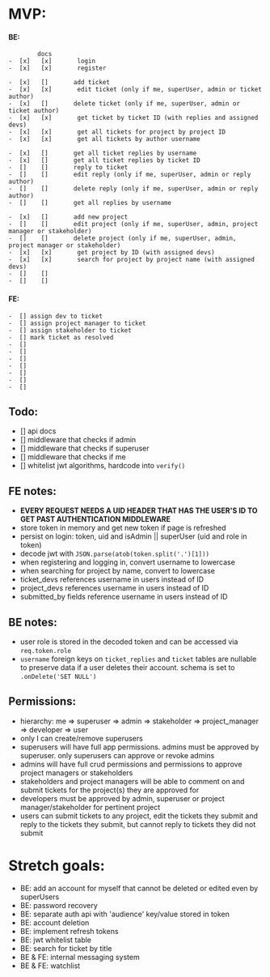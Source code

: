 # MVP:

#### BE:

            docs
    -  [x]   [x]       login
    -  [x]   [x]       register

    -  [x]   []       add ticket
    -  [x]   [x]       edit ticket (only if me, superUser, admin or ticket author)
    -  [x]   []       delete ticket (only if me, superUser, admin or ticket author)
    -  [x]   [x]       get ticket by ticket ID (with replies and assigned devs)
    -  [x]   [x]       get all tickets for project by project ID
    -  [x]   [x]       get all tickets by author username

    -  [x]   []       get all ticket replies by username
    -  [x]   []       get all ticket replies by ticket ID
    -  []    []       reply to ticket
    -  []    []       edit reply (only if me, superUser, admin or reply author)
    -  []    []       delete reply (only if me, superUser, admin or reply author)
    -  []    []       get all replies by username

    -  [x]   []       add new project
    -  []    []       edit project (only if me, superUser, admin, project manager or stakeholder)
    -  []    []       delete project (only if me, superUser, admin, project manager or stakeholder)
    -  [x]   [x]       get project by ID (with assigned devs)
    -  [x]   [x]       search for project by project name (with assigned devs)
    -  []    []
    -  []    []

#### FE:

    -  [] assign dev to ticket
    -  [] assign project manager to ticket
    -  [] assign stakeholder to ticket
    -  [] mark ticket as resolved
    -  []
    -  []
    -  []
    -  []
    -  []
    -  []
    -  []

## Todo:

-  [] api docs
-  [] middleware that checks if admin
-  [] middleware that checks if superuser
-  [] middleware that checks if me
-  [] whitelist jwt algorithms, hardcode into `verify()`

## FE notes:

-  **EVERY REQUEST NEEDS A UID HEADER THAT HAS THE USER'S ID TO GET PAST AUTHENTICATION MIDDLEWARE**
-  store token in memory and get new token if page is refreshed
-  persist on login: token, uid and isAdmin || superUser (uid and role in token)
-  decode jwt with `JSON.parse(atob(token.split('.')[1]))`
-  when registering and logging in, convert username to lowercase
-  when searching for project by name, convert to lowercase
-  ticket_devs references username in users instead of ID
-  project_devs references username in users instead of ID
-  submitted_by fields reference username in users instead of ID

## BE notes:

-  user role is stored in the decoded token and can be accessed via `req.token.role`
-  `username` foreign keys on `ticket_replies` and `ticket` tables are nullable to preserve data if a user deletes their account. schema is set to `.onDelete('SET NULL')`

## Permissions:

-  hierarchy: me => superuser => admin => stakeholder => project_manager => developer => user
-  only I can create/remove superusers
-  superusers will have full app permissions. admins must be approved by superuser. only superusers can approve or revoke admins
-  admins will have full crud permissions and permissions to approve project managers or stakeholders
-  stakeholders and project managers will be able to comment on and submit tickets for the project(s) they are approved for
-  developers must be approved by admin, superuser or project manager/stakeholder for pertinent project
-  users can submit tickets to any project, edit the tickets they submit and reply to the tickets they submit, but cannot reply to tickets they did not submit

# Stretch goals:

-  BE: add an account for myself that cannot be deleted or edited even by superUsers
-  BE: password recovery
-  BE: separate auth api with 'audience' key/value stored in token
-  BE: account deletion
-  BE: implement refresh tokens
-  BE: jwt whitelist table
-  BE: search for ticket by title
-  BE & FE: internal messaging system
-  BE & FE: watchlist
